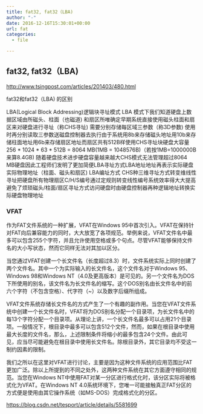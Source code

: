 ```yaml
---
title: fat32, fat32（LBA) 
author: "-"
date: 2016-12-16T15:30:01+00:00
url: fat
categories:
  - file

---
```

## fat32, fat32（LBA)

http://www.tsingpost.com/articles/201403/480.html

fat32和fat32（LBA) 的区别
  
LBA(Logical Block Addressing)逻辑块寻址模式 LBA 模式下我们知道硬盘上数据区域由所磁头、柱面（也磁道) 和扇区所唯确定早期系统直接使用磁头柱面和扇区来对硬盘进行寻址（称CHS寻址) 需要分别存储每区域三参数（称3D参数) 使用时再分别读取三参数送磁盘控制器去执行由于系统用8b来存储磁头地址用10b来存储柱面地址用6b来存储扇区地址而扇区共有512B样使用CHS寻址块硬盘大容量256 \* 1024 \* 63 * 512B = 8064 MB(1MB = 1048576B)（若按1MB=1000000B来算8.4GB) 随着硬盘技术进步硬盘容量越来越大CHS模式无法管理超过8064 MB硬盘因此工程师们发明了更加简便LBA寻址方式LBA地址地址再表示实际硬盘实际物理地址（柱面、磁头和扇区) LBA编址方式 CHS种三维寻址方式转变维线性寻址把硬盘所有物理扇区C/H/S编号通过定规则转变线性编号系统效率得大大提高避免了烦琐磁头/柱面/扇区寻址方式访问硬盘时由硬盘控制器再种逻辑地址转换实际硬盘物理地址

### VFAT

作为FAT文件系统的一种扩展，VFAT在Windows 95中首次引入。VFAT在保持针对FAT向后兼容能力的同时，大大放宽了各项规范。举例来说，VFAT文件名中最多可以包含255个字符，并且允许使用空格或多个句点。尽管VFAT能够保持文件名的大小写状态，然而它同样无法对其加以区分。

当您通过VFAT创建一个长文件名（长度超过8.3）时，文件系统实际上同时创建了两个文件名。其中一个为实际输入的长文件名，这个文件名对于Windows 95、Windows 98和Windows NT（4.0及更高版本）是可见的。另一个文件名为DOS下所使用的别名，该文件名为长文件名的缩写。这个DOS别名由长文件名中的前六个字符（不包含空格）、代字符（~）以及数字后缀所组成。

VFAT文件系统存储长文件名的方式产生了一个有趣的副作用。当您在VFAT文件系统中创建一个长文件名时，VFAT将为DOS别名分配一个目录项，为长文件名中的每13个字符分配一个目录项。从理论上讲，一个长文件名最多可以占用21个目录项。一般情况下，根目录中最多可以包含512个文件，然而，如果在根目录中使用最大长度的文件名，那么，上述限制条件将缩小的最多包含24个文件。由此可见，应当尽可能避免在根目录中使用长文件名。除根目录外，其它目录均不受这一制约因素的限制。

我们之所以在这里对VFAT进行讨论，主要是因为这种文件系统的应用范围比FAT更加广泛。除以上所提到的不同之处外，这两种文件系统在其它方面遵守相同的规范。当您在Windows NT中使用FAT对某一分区进行格式化时，该分区实际将被格式化为VFAT。在Windows NT 4.0系统环境下，您唯一可能接触真正FAT分区的方式便是使用由其它操作系统（如MS-DOS）完成格式化的分区。

<https://blog.csdn.net/tesport/article/details/5581699>

